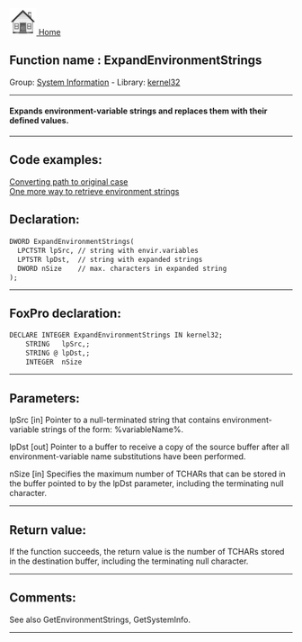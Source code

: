 [<img src="../../images/home.png"> Home ](https://github.com/VFPX/Win32API)  

## Function name : ExpandEnvironmentStrings
Group: [System Information](../../functions_group.md#System_Information)  -  Library: [kernel32](../../Libraries.md#kernel32)  
***  


#### Expands environment-variable strings and replaces them with their defined values.
***  


## Code examples:
[Converting path to original case](../../samples/sample_102.md)  
[One more way to retrieve environment strings](../../samples/sample_132.md)  

## Declaration:
```foxpro  
DWORD ExpandEnvironmentStrings(
  LPCTSTR lpSrc, // string with envir.variables
  LPTSTR lpDst,  // string with expanded strings
  DWORD nSize    // max. characters in expanded string
);  
```  
***  


## FoxPro declaration:
```foxpro  
DECLARE INTEGER ExpandEnvironmentStrings IN kernel32;
	STRING   lpSrc,;
	STRING @ lpDst,;
	INTEGER  nSize  
```  
***  


## Parameters:
lpSrc 
[in] Pointer to a null-terminated string that contains environment-variable strings of the form: %variableName%. 

lpDst 
[out] Pointer to a buffer to receive a copy of the source buffer after all environment-variable name substitutions have been performed. 

nSize 
[in] Specifies the maximum number of TCHARs that can be stored in the buffer pointed to by the lpDst parameter, including the terminating null character.  
***  


## Return value:
If the function succeeds, the return value is the number of TCHARs stored in the destination buffer, including the terminating null character.  
***  


## Comments:
See also GetEnvironmentStrings, GetSystemInfo.  
  
***  

